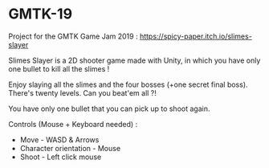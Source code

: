 # GMTK-19
Project for the GMTK Game Jam 2019 : https://spicy-paper.itch.io/slimes-slayer

Slimes Slayer is a 2D shooter game made with Unity, in which you have only one bullet to kill all the slimes !

Enjoy slaying all the slimes and the four bosses (+one secret final boss).
There's twenty levels. Can you beat'em all ?!

You have only one bullet that you can pick up to shoot again.

Controls (Mouse + Keyboard needed) :
* Move - WASD & Arrows
* Character orientation - Mouse
* Shoot - Left click mouse
